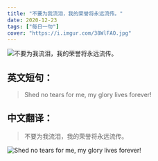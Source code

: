```yaml
---
title: "不要为我流泪，我的荣誉将永远流传。"
date: 2020-12-23
tags: ["每日一句"]
cover: "https://i.imgur.com/38WlFAO.jpg"
---
```


![不要为我流泪，我的荣誉将永远流传。](https://i.imgur.com/O6zOuDa.jpg)

## 英文短句：
> Shed no tears for me, my glory lives forever!

<!--more-->

## 中文翻译：
> 不要为我流泪，我的荣誉将永远流传。

![Shed no tears for me, my glory lives forever!](https://i.imgur.com/XC4bNwc.jpg)

